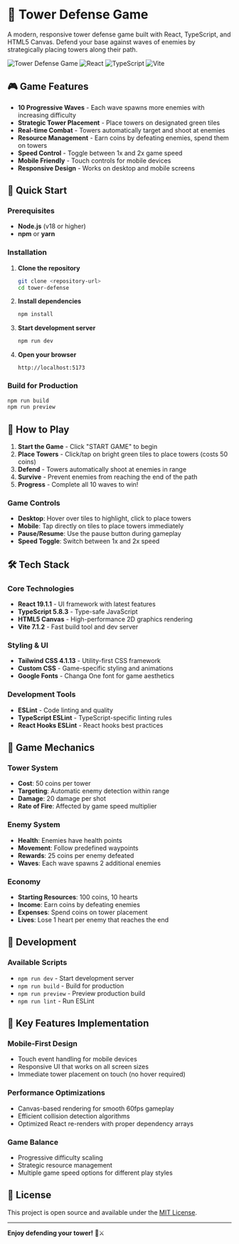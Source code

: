 # 🏰 Tower Defense Game

A modern, responsive tower defense game built with React, TypeScript, and HTML5 Canvas. Defend your base against waves of enemies by strategically placing towers along their path.

![Tower Defense Game](https://img.shields.io/badge/Game-Tower%20Defense-green) ![React](https://img.shields.io/badge/React-19.1.1-blue) ![TypeScript](https://img.shields.io/badge/TypeScript-5.8.3-blue) ![Vite](https://img.shields.io/badge/Vite-7.1.2-purple)

## 🎮 Game Features

- **10 Progressive Waves** - Each wave spawns more enemies with increasing difficulty
- **Strategic Tower Placement** - Place towers on designated green tiles
- **Real-time Combat** - Towers automatically target and shoot at enemies
- **Resource Management** - Earn coins by defeating enemies, spend them on towers
- **Speed Control** - Toggle between 1x and 2x game speed
- **Mobile Friendly** - Touch controls for mobile devices
- **Responsive Design** - Works on desktop and mobile screens

## 🚀 Quick Start

### Prerequisites

- **Node.js** (v18 or higher)
- **npm** or **yarn**

### Installation

1. **Clone the repository**
   ```bash
   git clone <repository-url>
   cd tower-defense
   ```

2. **Install dependencies**
   ```bash
   npm install
   ```

3. **Start development server**
   ```bash
   npm run dev
   ```

4. **Open your browser**
   ```
   http://localhost:5173
   ```

### Build for Production

```bash
npm run build
npm run preview
```

## 🎯 How to Play

1. **Start the Game** - Click "START GAME" to begin
2. **Place Towers** - Click/tap on bright green tiles to place towers (costs 50 coins)
3. **Defend** - Towers automatically shoot at enemies in range
4. **Survive** - Prevent enemies from reaching the end of the path
5. **Progress** - Complete all 10 waves to win!

### Game Controls

- **Desktop**: Hover over tiles to highlight, click to place towers
- **Mobile**: Tap directly on tiles to place towers immediately
- **Pause/Resume**: Use the pause button during gameplay
- **Speed Toggle**: Switch between 1x and 2x speed

## 🛠️ Tech Stack

### Core Technologies
- **React 19.1.1** - UI framework with latest features
- **TypeScript 5.8.3** - Type-safe JavaScript
- **HTML5 Canvas** - High-performance 2D graphics rendering
- **Vite 7.1.2** - Fast build tool and dev server

### Styling & UI
- **Tailwind CSS 4.1.13** - Utility-first CSS framework
- **Custom CSS** - Game-specific styling and animations
- **Google Fonts** - Changa One font for game aesthetics

### Development Tools
- **ESLint** - Code linting and quality
- **TypeScript ESLint** - TypeScript-specific linting rules
- **React Hooks ESLint** - React hooks best practices

## 🎨 Game Mechanics

### Tower System
- **Cost**: 50 coins per tower
- **Targeting**: Automatic enemy detection within range
- **Damage**: 20 damage per shot
- **Rate of Fire**: Affected by game speed multiplier

### Enemy System
- **Health**: Enemies have health points
- **Movement**: Follow predefined waypoints
- **Rewards**: 25 coins per enemy defeated
- **Waves**: Each wave spawns 2 additional enemies

### Economy
- **Starting Resources**: 100 coins, 10 hearts
- **Income**: Earn coins by defeating enemies
- **Expenses**: Spend coins on tower placement
- **Lives**: Lose 1 heart per enemy that reaches the end

## 🔧 Development

### Available Scripts

- `npm run dev` - Start development server
- `npm run build` - Build for production
- `npm run preview` - Preview production build
- `npm run lint` - Run ESLint

## 🌟 Key Features Implementation

### Mobile-First Design
- Touch event handling for mobile devices
- Responsive UI that works on all screen sizes
- Immediate tower placement on touch (no hover required)

### Performance Optimizations
- Canvas-based rendering for smooth 60fps gameplay
- Efficient collision detection algorithms
- Optimized React re-renders with proper dependency arrays

### Game Balance
- Progressive difficulty scaling
- Strategic resource management
- Multiple game speed options for different play styles

## 📝 License

This project is open source and available under the [MIT License](LICENSE).

---

**Enjoy defending your tower!** 🏰⚔️
